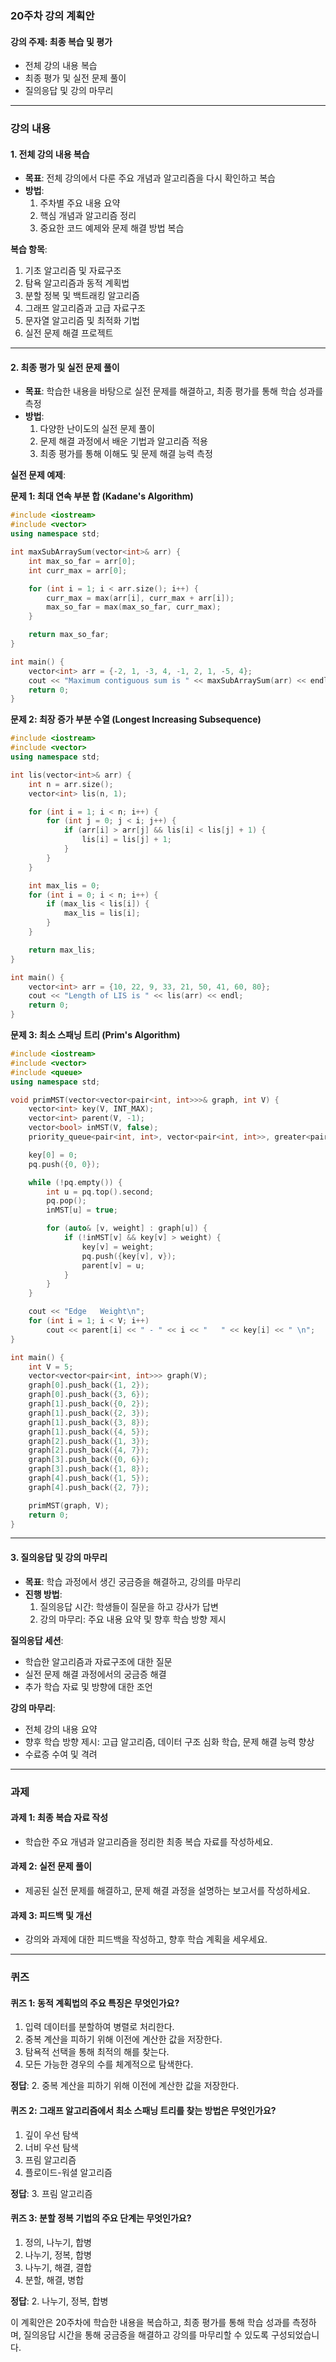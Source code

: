 ### 20주차 강의 계획안

#### 강의 주제: 최종 복습 및 평가
- 전체 강의 내용 복습
- 최종 평가 및 실전 문제 풀이
- 질의응답 및 강의 마무리

---

### 강의 내용

#### 1. 전체 강의 내용 복습
- **목표**: 전체 강의에서 다룬 주요 개념과 알고리즘을 다시 확인하고 복습
- **방법**:
  1. 주차별 주요 내용 요약
  2. 핵심 개념과 알고리즘 정리
  3. 중요한 코드 예제와 문제 해결 방법 복습

**복습 항목**:
1. 기초 알고리즘 및 자료구조
2. 탐욕 알고리즘과 동적 계획법
3. 분할 정복 및 백트래킹 알고리즘
4. 그래프 알고리즘과 고급 자료구조
5. 문자열 알고리즘 및 최적화 기법
6. 실전 문제 해결 프로젝트

---

#### 2. 최종 평가 및 실전 문제 풀이
- **목표**: 학습한 내용을 바탕으로 실전 문제를 해결하고, 최종 평가를 통해 학습 성과를 측정
- **방법**:
  1. 다양한 난이도의 실전 문제 풀이
  2. 문제 해결 과정에서 배운 기법과 알고리즘 적용
  3. 최종 평가를 통해 이해도 및 문제 해결 능력 측정

**실전 문제 예제**:

**문제 1: 최대 연속 부분 합 (Kadane's Algorithm)**
```cpp
#include <iostream>
#include <vector>
using namespace std;

int maxSubArraySum(vector<int>& arr) {
    int max_so_far = arr[0];
    int curr_max = arr[0];

    for (int i = 1; i < arr.size(); i++) {
        curr_max = max(arr[i], curr_max + arr[i]);
        max_so_far = max(max_so_far, curr_max);
    }

    return max_so_far;
}

int main() {
    vector<int> arr = {-2, 1, -3, 4, -1, 2, 1, -5, 4};
    cout << "Maximum contiguous sum is " << maxSubArraySum(arr) << endl;
    return 0;
}
```

**문제 2: 최장 증가 부분 수열 (Longest Increasing Subsequence)**
```cpp
#include <iostream>
#include <vector>
using namespace std;

int lis(vector<int>& arr) {
    int n = arr.size();
    vector<int> lis(n, 1);

    for (int i = 1; i < n; i++) {
        for (int j = 0; j < i; j++) {
            if (arr[i] > arr[j] && lis[i] < lis[j] + 1) {
                lis[i] = lis[j] + 1;
            }
        }
    }

    int max_lis = 0;
    for (int i = 0; i < n; i++) {
        if (max_lis < lis[i]) {
            max_lis = lis[i];
        }
    }

    return max_lis;
}

int main() {
    vector<int> arr = {10, 22, 9, 33, 21, 50, 41, 60, 80};
    cout << "Length of LIS is " << lis(arr) << endl;
    return 0;
}
```

**문제 3: 최소 스패닝 트리 (Prim's Algorithm)**
```cpp
#include <iostream>
#include <vector>
#include <queue>
using namespace std;

void primMST(vector<vector<pair<int, int>>>& graph, int V) {
    vector<int> key(V, INT_MAX);
    vector<int> parent(V, -1);
    vector<bool> inMST(V, false);
    priority_queue<pair<int, int>, vector<pair<int, int>>, greater<pair<int, int>>> pq;

    key[0] = 0;
    pq.push({0, 0});

    while (!pq.empty()) {
        int u = pq.top().second;
        pq.pop();
        inMST[u] = true;

        for (auto& [v, weight] : graph[u]) {
            if (!inMST[v] && key[v] > weight) {
                key[v] = weight;
                pq.push({key[v], v});
                parent[v] = u;
            }
        }
    }

    cout << "Edge   Weight\n";
    for (int i = 1; i < V; i++)
        cout << parent[i] << " - " << i << "   " << key[i] << " \n";
}

int main() {
    int V = 5;
    vector<vector<pair<int, int>>> graph(V);
    graph[0].push_back({1, 2});
    graph[0].push_back({3, 6});
    graph[1].push_back({0, 2});
    graph[1].push_back({2, 3});
    graph[1].push_back({3, 8});
    graph[1].push_back({4, 5});
    graph[2].push_back({1, 3});
    graph[2].push_back({4, 7});
    graph[3].push_back({0, 6});
    graph[3].push_back({1, 8});
    graph[4].push_back({1, 5});
    graph[4].push_back({2, 7});

    primMST(graph, V);
    return 0;
}
```

---

#### 3. 질의응답 및 강의 마무리
- **목표**: 학습 과정에서 생긴 궁금증을 해결하고, 강의를 마무리
- **진행 방법**:
  1. 질의응답 시간: 학생들이 질문을 하고 강사가 답변
  2. 강의 마무리: 주요 내용 요약 및 향후 학습 방향 제시

**질의응답 세션**:
- 학습한 알고리즘과 자료구조에 대한 질문
- 실전 문제 해결 과정에서의 궁금증 해결
- 추가 학습 자료 및 방향에 대한 조언

**강의 마무리**:
- 전체 강의 내용 요약
- 향후 학습 방향 제시: 고급 알고리즘, 데이터 구조 심화 학습, 문제 해결 능력 향상
- 수료증 수여 및 격려

---

### 과제

#### 과제 1: 최종 복습 자료 작성
- 학습한 주요 개념과 알고리즘을 정리한 최종 복습 자료를 작성하세요.

#### 과제 2: 실전 문제 풀이
- 제공된 실전 문제를 해결하고, 문제 해결 과정을 설명하는 보고서를 작성하세요.

#### 과제 3: 피드백 및 개선
- 강의와 과제에 대한 피드백을 작성하고, 향후 학습 계획을 세우세요.

---

### 퀴즈

#### 퀴즈 1: 동적 계획법의 주요 특징은 무엇인가요?
1. 입력 데이터를 분할하여 병렬로 처리한다.
2. 중복 계산을 피하기 위해 이전에 계산한 값을 저장한다.
3. 탐욕적 선택을 통해 최적의 해를 찾는다.
4. 모든 가능한 경우의 수를 체계적으로 탐색한다.

**정답**: 2. 중복 계산을 피하기 위해 이전에 계산한 값을 저장한다.

#### 퀴즈 2: 그래프 알고리즘에서 최소 스패닝 트리를 찾는 방법은 무엇인가요?
1. 깊이 우선 탐색
2. 너비 우선 탐색
3. 프림 알고리즘
4. 플로이드-워셜 알고리즘

**정답**: 3. 프림 알고리즘

#### 퀴즈 3: 분할 정복 기법의 주요 단계는 무엇인가요?
1. 정의, 나누기, 합병
2. 나누기, 정복, 합병
3. 나누기, 해결, 결합
4. 분할, 해결, 병합

**정답**: 2. 나누기, 정복, 합병

이 계획안은 20주차에 학습한 내용을 복습하고, 최종 평가를 통해 학습 성과를 측정하며, 질의응답 시간을 통해 궁금증을 해결하고 강의를 마무리할 수 있도록 구성되었습니다.